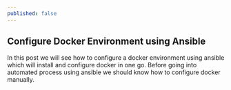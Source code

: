 ```yaml
---
published: false
---
```

## Configure Docker Environment using Ansible

In this post we will see how to configure a docker environment using ansible which will install and configure docker in one go.
Before going into automated process using ansible we should know how to configure docker manually.

